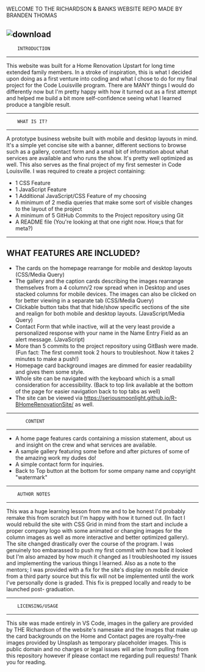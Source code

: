 WELCOME TO THE RICHARDSON & BANKS WEBSITE REPO 
MADE BY BRANDEN THOMAS

![download](https://st.depositphotos.com/1734074/2336/v/600/depositphotos_23367726-stock-illustration-bulldog-sherlock.jpg)
------------------------------
        INTRODUCTION
------------------------------

This website was built for a Home Renovation Upstart for long time extended family members. 
In a stroke of inspiration, this is what I decided upon doing as a first venture into coding and what I chose to do for my final project for the Code Louisville program.
There are MANY things I would do differently now but I'm pretty happy with how it turned out as a first attempt and helped me build a bit more self-confidence seeing what I
learned produce a tangible result.

------------------------------
        WHAT IS IT?
------------------------------

A prototype business website built with mobile and desktop layouts in mind. It's a simple yet concise site with a banner, different sections to browse such as a gallery, contact
form and a small bit of information about what services are available and who runs the show. It's pretty well optimized as well.
This also serves as the final project of my first semester in Code Louisville. I was required to create a project containing:

- 1 CSS Feature
- 1 JavaScript Feature
- 1 Additional JavaScript/CSS Feature of my choosing
- A minimum of 2 media queries that make some sort of visible changes to the layout of the project
- A minimum of 5 GitHub Commits to the Project repository using Git
- A README file (You're looking at that one right now. How;s that for meta?)

------------------------------
  WHAT FEATURES ARE INCLUDED?
------------------------------

- The cards on the homepage rearrange for mobile and desktop layouts (CSS/Media Query)
- The gallery and the caption cards describing the images rearrange themselves from a 4 column/2 row spread when in Desktop and uses stacked columns for mobile devices.
  The images can also be clicked on for better viewing in a separate tab (CSS/Media Query)
- Clickable button tabs that that hide/show specific sections of the site and realign for both mobile and desktop layouts. (JavaScript/Media Query)
- Contact Form that while inactive, will at the very least provide a personalized response with your name in the Name Entry Field as an alert message. (JavaScript)
- More than 5 commits to the project repository using GitBash were made. (Fun fact: The first commit took 2 hours to troubleshoot. Now it takes 2 minutes to make a push!)
- Homepage card background images are dimmed for easier readability and gives them some style.
- Whole site can be navigated with the keyboard which is a small consideration for accessibility.
  (Back to top link available at the bottom of the page for easier navigation back to top tabs as well)
- The site can be viewed via https://seriousmoonlight.github.io/R-BHomeRenovationSite/ as well.

------------------------------
           CONTENT
------------------------------

- A home page features cards containing a mission statement, about us and insight on the crew and what services are available.
- A sample gallery featuring some before and after pictures of some of the amazing work my dudes do!
- A simple contact form for inquiries.
- Back to Top button at the bottom for some ompany name and copyright "watermark" 

-------------------------------
        AUTHOR NOTES
-------------------------------

This was a huge learning lesson from me and to be honest I'd probably remake this from scratch but I'm happy with how it turned out.
(In fact I would rebuild the site with CSS Grid in mind from the start and include a proper company logo with some animated or 
changing images for the column images as well as more interactive and better optimized gallery).
The site changed drastically over the course of the program. I was genuinely too embarassed to push my first commit with how bad it looked but I'm also amazed by how much
it changed as I troubleshooted my issues and implementing the various things I learned. Also as a note to the mentors; I was provided with a fix for the site's display on mobile
device from a third party source but this fix will not be implemented until the work I've personally done is graded. This fix is prepped locally and ready to be launched post-
graduation.

-------------------------------
        LICENSING/USAGE
-------------------------------

This site was made entirely in VS Code, images in the gallery are provided by THE Richardson of the website's namesake and the images that make up the card backgrounds on the Home and Contact pages are royalty-free images provided by Unsplash as temporary placeholder images. 
This is public domain and no charges or legal issues will arise from pulling from this repository however if please contact me regarding pull requests! Thank you for reading.
